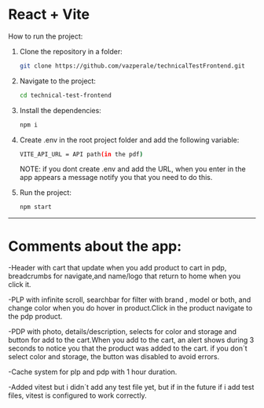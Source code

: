 # React + Vite

How to run the project:

1. Clone the repository in a folder:

    ```bash
    git clone https://github.com/vazperale/technicalTestFrontend.git
    ```

2. Navigate to the project:

    ```bash
    cd technical-test-frontend
    ```

3. Install the dependencies:

    ```bash
    npm i
    ```

4. Create .env in the root project folder and add the following variable:

    ```bash
    VITE_API_URL = API path(in the pdf)
    ```
    NOTE: if you dont create .env and add the URL, when you enter in the app appears a message notify you that you need to do this.

5. Run the project:

    ```bash
    npm start
    ```

---------------------------------------------------------------------------------------------------------------------------------------

# Comments about the app:

-Header with cart that update when you add product to cart in pdp, breadcrumbs for navigate,and name/logo that return to home when you click it.

-PLP with infinite scroll, searchbar for filter with brand , model or both,  and change color when you do hover in product.Click in the product navigate to the pdp product.

-PDP with photo, details/description, selects for color and storage and button for add to the cart.When you add to the cart, an alert shows during 3 seconds to notice you that 
 the product was added to the cart. if you don´t select color and storage, the button was disabled to avoid errors.

 -Cache system for plp and pdp with 1 hour duration.

 -Added vitest but i didn´t add any test file yet, but if in the future if i add test files, vitest is configured to work correctly.
 